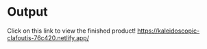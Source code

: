 # Output
Click on this link to view the finished product!
https://kaleidoscopic-clafoutis-76c420.netlify.app/
